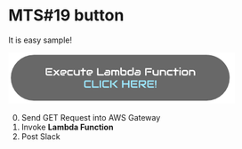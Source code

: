 # MTS#19 button

It is easy sample!

[![EXECUTE LAMBDA FUNCTION](https://raw.githubusercontent.com/koppehyper/dev/master/lambda_function/button.png)](https://gc8dgqjqt0.execute-api.ap-northeast-1.amazonaws.com/richardteststage)

0. Send GET Request into AWS Gateway
1. Invoke **Lambda Function**
2. Post Slack
